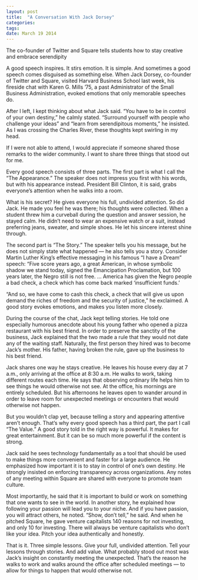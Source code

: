 ```yaml
---
layout: post
title:  "A Conversation With Jack Dorsey"
categories: 
tags: 
date: March 19 2014
---
```


The co-founder of Twitter and Square tells students how to stay creative and embrace serendipity

A good speech inspires. It stirs emotion. It is simple. And sometimes a good speech comes disguised as something else. When Jack Dorsey, co-founder of Twitter and Square, visited Harvard Business School last week, his fireside chat with Karen G. Mills ’75, a past Administrator of the Small Business Administration, evoked emotions that only memorable speeches do.

After I left, I kept thinking about what Jack said. “You have to be in control of your own destiny,” he calmly stated. “Surround yourself with people who challenge your ideas” and “learn from serendipitous moments,” he insisted. As I was crossing the Charles River, these thoughts kept swirling in my head.

If I were not able to attend, I would appreciate if someone shared those remarks to the wider community. I want to share three things that stood out for me.

Every good speech consists of three parts. The first part is what I call the “The Appearance.” The speaker does not impress you first with his words, but with his appearance instead. President Bill Clinton, it is said, grabs everyone’s attention when he walks into a room.

What is his secret? He gives everyone his full, undivided attention. So did Jack. He made you feel he was there; his thoughts were collected. When a student threw him a curveball during the question and answer session, he stayed calm. He didn’t need to wear an expensive watch or a suit, instead preferring jeans, sweater, and simple shoes. He let his sincere interest shine through.

The second part is “The Story.” The speaker tells you his message, but he does not simply state what happened — he also tells you a story. Consider Martin Luther King’s effective messaging in his famous “I have a Dream” speech: “Five score years ago, a great American, in whose symbolic shadow we stand today, signed the Emancipation Proclamation, but 100 years later, the Negro still is not free. … America has given the Negro people a bad check, a check which has come back marked ‘insufficient funds.’

“And so, we have come to cash this check, a check that will give us upon demand the riches of freedom and the security of justice,” he exclaimed. A good story evokes emotions, and makes you listen more closely.

During the course of the chat, Jack kept telling stories. He told one especially humorous anecdote about his young father who opened a pizza restaurant with his best friend. In order to preserve the sanctity of the business, Jack explained that the two made a rule that they would not date any of the waiting staff. Naturally, the first person they hired was to become Jack’s mother. His father, having broken the rule, gave up the business to his best friend.

Jack shares one way he stays creative. He leaves his house every day at 7 a.m., only arriving at the office at 8:30 a.m. He walks to work, taking different routes each time. He says that observing ordinary life helps him to see things he would otherwise not see. At the office, his mornings are entirely scheduled. But his afternoons he leaves open to wander around in order to leave room for unexpected meetings or encounters that would otherwise not happen.

But you wouldn’t clap yet, because telling a story and appearing attentive aren’t enough. That’s why every good speech has a third part, the part I call “The Value.” A good story told in the right way is powerful. It makes for great entertainment. But it can be so much more powerful if the content is strong.

Jack said he sees technology fundamentally as a tool that should be used to make things more convenient and faster for a large audience. He emphasized how important it is to stay in control of one’s own destiny. He strongly insisted on enforcing transparency across organizations. Any notes of any meeting within Square are shared with everyone to promote team culture.

Most importantly, he said that it is important to build or work on something that one wants to see in the world. In another story, he explained how following your passion will lead you to your niche. And if you have passion, you will attract others, he noted. “Show, don’t tell,” he said. And when he pitched Square, he gave venture capitalists 140 reasons for not investing, and only 10 for investing. There will always be venture capitalists who don’t like your idea. Pitch your idea authentically and honestly.

That is it. Three simple lessons. Give your full, undivided attention. Tell your lessons through stories. And add value. What probably stood out most was Jack’s insight on constantly meeting the unexpected. That’s the reason he walks to work and walks around the office after scheduled meetings — to allow for things to happen that would otherwise not. 
